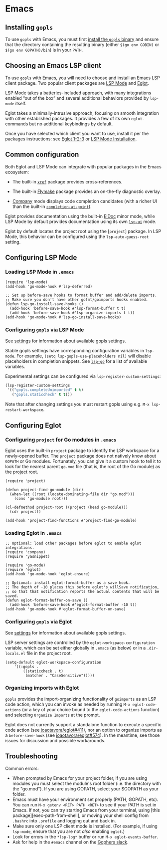 # Emacs

## Installing `gopls`

To use `gopls` with Emacs, you must first
[install the `gopls` binary](user.md#installation) and ensure that the directory
containing the resulting binary (either `$(go env GOBIN)` or `$(go env
GOPATH)/bin`) is in your `PATH`.

## Choosing an Emacs LSP client

To use `gopls` with Emacs, you will need to choose and install an Emacs LSP
client package. Two popular client packages are [LSP Mode] and [Eglot].

LSP Mode takes a batteries-included approach, with many integrations enabled
“out of the box” and several additional behaviors provided by `lsp-mode` itself.

Eglot takes a minimally-intrusive approach, focusing on smooth integration with
other established packages. It provides a few of its own `eglot-` commands but
no additional keybindings by default.

Once you have selected which client you want to use, install it per the packages
instructions: see [Eglot 1-2-3](https://github.com/joaotavora/eglot#1-2-3) or
[LSP Mode Installation](https://emacs-lsp.github.io/lsp-mode/page/installation/).

## Common configuration

Both Eglot and LSP Mode can integrate with popular packages in the Emacs
ecosystem:

*   The built-in [`xref`] package provides cross-references.

*   The built-in [Flymake] package provides an on-the-fly diagnostic overlay.

*   [Company] mode displays code completion candidates (with a richer UI than
    the built-in [`completion-at-point`]).

Eglot provides documentation using the built-in [ElDoc] minor mode, while LSP
Mode by default provides documentation using its own [`lsp-ui`] mode.

Eglot by default locates the project root using the [`project`] package. In LSP
Mode, this behavior can be configured using the `lsp-auto-guess-root` setting.

## Configuring LSP Mode

### Loading LSP Mode in `.emacs`

```elisp
(require 'lsp-mode)
(add-hook 'go-mode-hook #'lsp-deferred)

;; Set up before-save hooks to format buffer and add/delete imports.
;; Make sure you don't have other gofmt/goimports hooks enabled.
(defun lsp-go-install-save-hooks ()
  (add-hook 'before-save-hook #'lsp-format-buffer t t)
  (add-hook 'before-save-hook #'lsp-organize-imports t t))
(add-hook 'go-mode-hook #'lsp-go-install-save-hooks)
```

### Configuring `gopls` via LSP Mode

See [settings] for information about available gopls settings.

Stable gopls settings have corresponding configuration variables in `lsp-mode`.
For example, `(setq lsp-gopls-use-placeholders nil)` will disable placeholders
in completion snippets. See [`lsp-go`] for a list of available variables.

Experimental settings can be configured via `lsp-register-custom-settings`:

```lisp
(lsp-register-custom-settings
 '(("gopls.completeUnimported" t t)
   ("gopls.staticcheck" t t)))
```

Note that after changing settings you must restart gopls using e.g. `M-x
lsp-restart-workspace`.

## Configuring Eglot

### Configuring `project` for Go modules in `.emacs`

Eglot uses the built-in `project` package to identify the LSP workspace for a
newly-opened buffer. The `project` package does not natively know about `GOPATH`
or Go modules. Fortunately, you can give it a custom hook to tell it to look for
the nearest parent `go.mod` file (that is, the root of the Go module) as the
project root.

```elisp
(require 'project)

(defun project-find-go-module (dir)
  (when-let ((root (locate-dominating-file dir "go.mod")))
    (cons 'go-module root)))

(cl-defmethod project-root ((project (head go-module)))
  (cdr project))

(add-hook 'project-find-functions #'project-find-go-module)
```

### Loading Eglot in `.emacs`

```elisp
;; Optional: load other packages before eglot to enable eglot integrations.
(require 'company)
(require 'yasnippet)

(require 'go-mode)
(require 'eglot)
(add-hook 'go-mode-hook 'eglot-ensure)

;; Optional: install eglot-format-buffer as a save hook.
;; The depth of -10 places this before eglot's willSave notification,
;; so that that notification reports the actual contents that will be saved.
(defun eglot-format-buffer-on-save ()
  (add-hook 'before-save-hook #'eglot-format-buffer -10 t))
(add-hook 'go-mode-hook #'eglot-format-buffer-on-save)
```

### Configuring `gopls` via Eglot

See [settings] for information about available gopls settings.

LSP server settings are controlled by the `eglot-workspace-configuration`
variable, which can be set either globally in `.emacs` (as below) or in a
`.dir-locals.el` file in the project root.

```elisp
(setq-default eglot-workspace-configuration
    '((:gopls .
        ((staticcheck . t)
         (matcher . "CaseSensitive")))))
```

### Organizing imports with Eglot

`gopls` provides the import-organizing functionality of `goimports` as an LSP
code action, which you can invoke as needed by running `M-x eglot-code-actions`
(or a key of your choice bound to the `eglot-code-actions` function) and
selecting `Organize Imports` at the prompt.

Eglot does not currently support a standalone function to execute a specific
code action (see
[joaotavora/eglot#411](https://github.com/joaotavora/eglot/issues/411)), nor an
option to organize imports as a `before-save-hook` (see
[joaotavora/eglot#574](https://github.com/joaotavora/eglot/issues/574)). In the
meantime, see those issues for discussion and possible workarounds.

## Troubleshooting

Common errors:

-   When prompted by Emacs for your project folder, if you are using modules you
    must select the module's root folder (i.e. the directory with the "go.mod").
    If you are using GOPATH, select your $GOPATH as your folder.
-   Emacs must have your environment set properly (PATH, GOPATH, etc). You can
    run `M-x getenv <RET> PATH <RET>` to see if your PATH is set in Emacs. If
    not, you can try starting Emacs from your terminal, using [this
    package][exec-path-from-shell], or moving your shell config from `.bashrc`
    into `.profile` and logging out and back in.
-   Make sure only one LSP client mode is installed. (For example, if using
    `lsp-mode`, ensure that you are not _also_ enabling `eglot`.)
-   Look for errors in the `*lsp-log*` buffer or run `M-x eglot-events-buffer`.
-   Ask for help in the `#emacs` channel on the [Gophers slack].

[LSP Mode]: https://emacs-lsp.github.io/lsp-mode/
[Eglot]: https://github.com/joaotavora/eglot/blob/master/README.md
[`xref`]: https://www.gnu.org/software/emacs/manual/html_node/emacs/Xref.html
[Flymake]: https://www.gnu.org/software/emacs/manual/html_node/flymake/Using-Flymake.html#Using-Flymake
[Company]: https://company-mode.github.io/
[`completion-at-point`]: https://www.gnu.org/software/emacs/manual/html_node/elisp/Completion-in-Buffers.html
[ElDoc]: https://elpa.gnu.org/packages/eldoc.html
[`lsp-ui`]: https://emacs-lsp.github.io/lsp-ui/
[`lsp-go`]: https://github.com/emacs-lsp/lsp-mode/blob/master/clients/lsp-go.el
[`use-package`]: https://github.com/jwiegley/use-package
[`exec-path-from-shell`]: https://github.com/purcell/exec-path-from-shell
[settings]: settings.md
[Gophers slack]: https://invite.slack.golangbridge.org/
